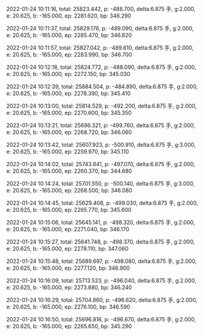 2022-01-24 10:11:16, total: 25823.442, p: -488.700, delta:6.875 手, g:2.000, e: 20.625, b: -165.000, ep: 2281.620, bp: 346.290

2022-01-24 10:11:37, total: 25829.176, p: -489.090, delta:6.875 手, g:2.000, e: 20.625, b: -165.000, ep: 2285.470, bp: 346.820

2022-01-24 10:11:57, total: 25827.042, p: -489.610, delta:6.875 手, g:2.000, e: 20.625, b: -165.000, ep: 2283.990, bp: 346.700

2022-01-24 10:12:18, total: 25824.772, p: -488.090, delta:6.875 手, g:2.000, e: 20.625, b: -165.000, ep: 2272.150, bp: 345.030

2022-01-24 10:12:39, total: 25884.504, p: -484.890, delta:6.875 手, g:2.000, e: 20.625, b: -165.000, ep: 2278.390, bp: 345.410

2022-01-24 10:13:00, total: 25814.529, p: -492.200, delta:6.875 手, g:2.000, e: 20.625, b: -165.000, ep: 2270.600, bp: 345.350

2022-01-24 10:13:21, total: 25696.321, p: -499.760, delta:6.875 手, g:2.000, e: 20.625, b: -165.000, ep: 2268.720, bp: 346.060

2022-01-24 10:13:42, total: 25607.923, p: -500.910, delta:6.875 手, g:3.000, e: 20.625, b: -165.000, ep: 2259.970, bp: 345.110

2022-01-24 10:14:02, total: 25743.841, p: -497.070, delta:6.875 手, g:2.000, e: 20.625, b: -165.000, ep: 2260.370, bp: 344.680

2022-01-24 10:14:24, total: 25701.550, p: -500.140, delta:6.875 手, g:3.000, e: 20.625, b: -165.000, ep: 2268.500, bp: 346.080

2022-01-24 10:14:45, total: 25629.408, p: -499.030, delta:6.875 手, g:2.000, e: 20.625, b: -165.000, ep: 2265.770, bp: 345.600

2022-01-24 10:15:06, total: 25645.141, p: -498.320, delta:6.875 手, g:2.000, e: 20.625, b: -165.000, ep: 2271.040, bp: 346.170

2022-01-24 10:15:27, total: 25641.748, p: -498.370, delta:6.875 手, g:2.000, e: 20.625, b: -165.000, ep: 2278.110, bp: 347.060

2022-01-24 10:15:48, total: 25689.697, p: -498.080, delta:6.875 手, g:2.000, e: 20.625, b: -165.000, ep: 2277.120, bp: 346.900

2022-01-24 10:16:09, total: 25713.523, p: -496.040, delta:6.875 手, g:2.000, e: 20.625, b: -165.000, ep: 2273.880, bp: 346.240

2022-01-24 10:16:29, total: 25704.860, p: -496.620, delta:6.875 手, g:2.000, e: 20.625, b: -165.000, ep: 2276.100, bp: 346.590

2022-01-24 10:16:50, total: 25696.816, p: -496.670, delta:6.875 手, g:2.000, e: 20.625, b: -165.000, ep: 2265.650, bp: 345.290